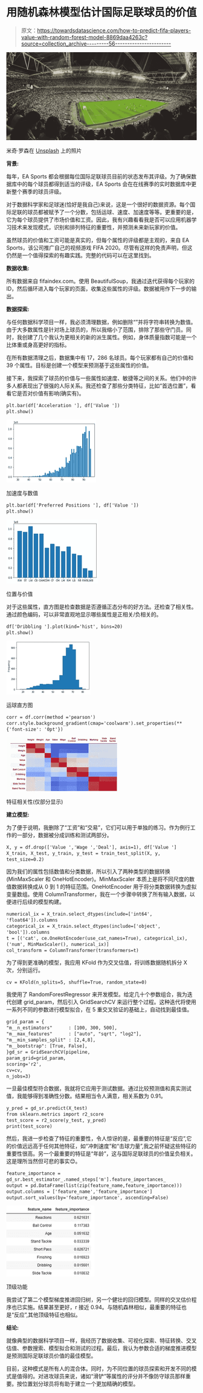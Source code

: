 # 用随机森林模型估计国际足联球员的价值

> 原文：<https://towardsdatascience.com/how-to-predict-fifa-players-value-with-random-forest-model-8869daa4263c?source=collection_archive---------56----------------------->

![](img/e0d38a37b2c6242e20d918776a3c6445.png)

米奇·罗森在 [Unsplash](https://unsplash.com/?utm_source=medium&utm_medium=referral) 上的照片

**背景:**

每年，EA Sports 都会根据每位国际足联球员目前的状态发布其评级。为了确保数据库中的每个球员都得到适当的评级，EA Sports 会在在线赛季的实时数据库中更新整个赛季的球员评级。

对于数据科学家和足球迷(恰好是我自己)来说，这是一个很好的数据资源。每个国际足联的球员都被赋予了一个分数，包括运球、速度、加速度等等。更重要的是，它为每个球员提供了市场价值和工资。因此，我有兴趣看看我是否可以应用机器学习技术来发现模式，识别和排列特征的重要性，并预测未来新玩家的价值。

虽然球员的价值和工资可能是真实的，但每个属性的评级都是主观的，来自 EA Sports，该公司推广自己的视频游戏 FIFA 2020。尽管有这样的免责声明，但这仍然是一个值得探索的有趣实践。完整的代码可以在这里找到。

**数据收集:**

所有数据来自 fifaindex.com。使用 BeautifulSoup，我通过迭代获得每个玩家的 ID，然后循环进入每个玩家的页面，收集这些属性的评级。数据被用作下一步的输出。

**数据探索:**

与任何数据科学项目一样，我必须清理数据，例如删除“”并将字符串转换为数值。由于大多数属性是针对场上球员的，所以我缩小了范围，排除了那些守门员。同时，我创建了几个我认为更相关的新的派生属性。例如，身体质量指数可能是一个比体重或身高更好的指标。

在所有数据清理之后，数据集中有 17，286 名球员。每个玩家都有自己的价值和 39 个属性。目标是创建一个模型来预测基于这些属性的价值。

接下来，我探索了球员的价值与一些属性如速度、敏捷等之间的关系。他们中的许多人都表现出了很强的人际关系。我还检查了那些分类特征，比如“首选位置”，看看它是否对价值有影响(确实有)。

```
plt.bar(df['Acceleration '], df['Value '])
plt.show()
```

![](img/29b9262c47afc8752f476ded9e6202ad.png)

加速度与数值

```
plt.bar(df['Preferred Positions '], df['Value '])
plt.show()
```

![](img/3ad0437399a5c4ceb63d56d2cadf58dd.png)

位置与价值

对于这些属性，直方图是检查数据是否遵循正态分布的好方法。还检查了相关性。通过颜色编码，可以非常直观地显示哪些属性是正相关/负相关的。

```
df['Dribbling '].plot(kind='hist', bins=20)
plt.show()
```

![](img/c300b7ec197c04ea60635aafb9432d8c.png)

运球直方图

```
corr = df.corr(method ='pearson')
corr.style.background_gradient(cmap='coolwarm').set_properties(**{'font-size': '0pt'})
```

![](img/7c68c886ccdedaa639919be67a882d91.png)

特征相关性(仅部分显示)

**建立模型:**

为了便于说明，我删除了“工资”和“交易”，它们可以用于单独的练习。作为例行工作的一部分，数据被分成训练和测试两部分。

```
X, y = df.drop(['Value ','Wage ','Deal'], axis=1), df['Value ']
X_train, X_test, y_train, y_test = train_test_split(X, y, test_size=0.2)
```

因为我们的属性包括数值和分类数据，所以引入了两种类型的数据转换(MinMaxScaler 和 OneHotEncoder)。MinMaxScaler 本质上是将不同尺度的数值数据转换成从 0 到 1 的特征范围。OneHotEncoder 用于将分类数据转换为虚拟变量数组。使用 ColumnTransformer，我在一个步骤中转换了所有输入数据，以便进行后续的模型构建。

```
numerical_ix = X_train.select_dtypes(include=['int64', 'float64']).columns
categorical_ix = X_train.select_dtypes(include=['object', 'bool']).columns
t = [('cat', ce.OneHotEncoder(use_cat_names=True), categorical_ix), ('num', MinMaxScaler(), numerical_ix)]
col_transform = ColumnTransformer(transformers=t)
```

为了得到更准确的模型，我应用 KFold 作为交叉估值，将训练数据随机拆分 X 次，分别运行。

```
cv = KFold(n_splits=5, shuffle=True, random_state=0)
```

我使用了 RandomForestRegressor 来开发模型。给定几十个参数组合，我为迭代创建 grid_param，然后引入 GridSearchCV 来运行整个过程。这种迭代将使用一系列不同的参数进行模型拟合，在 5 重交叉验证的基础上，自动找到最佳值。

```
grid_param = {
"m__n_estimators"      : [100, 300, 500],
"m__max_features"      : ["auto", "sqrt", "log2"],
"m__min_samples_split" : [2,4,8],
"m__bootstrap": [True, False],
}gd_sr = GridSearchCV(pipeline,
param_grid=grid_param,
scoring='r2',
cv=cv,
n_jobs=3)
```

一旦最佳模型符合数据，我就将它应用于测试数据。通过比较预测值和真实测试值，我能够得到准确性分数。结果相当令人满意，相关系数为 0.91。

```
y_pred = gd_sr.predict(X_test)
from sklearn.metrics import r2_score
test_score = r2_score(y_test, y_pred)
print(test_score)
```

然后，我进一步检查了特征的重要性，令人惊讶的是，最重要的特征是“反应”,它的价值远远高于任何其他特征，如“冲刺速度”和“击球力量”,我之前怀疑这些特征的重要性很高。另一个最重要的特征是“年龄”，这与国际足联球员的价值呈负相关。这是理所当然但可悲的事实😊。

```
feature_importance = gd_sr.best_estimator_.named_steps['m'].feature_importances_
output = pd.DataFrame(list(zip(feature_name,feature_importance)))
output.columns = ['feature_name','feature_importance']
output.sort_values(by='feature_importance', ascending=False)
```

![](img/7c466af10ff404aa56291faf30cb90d3.png)

顶级功能

我尝试了第二个模型梯度推进回归树，另一个健壮的回归模型。同样的交叉估价程序也已实施。结果甚至更好，r 接近 0.94。与随机森林相似，最重要的特征也是“反应”,其他顶级特征也相似。

**结论:**

就像典型的数据科学项目一样，我经历了数据收集、可视化探索、特征转换、交叉估值、参数搜索、模型拟合和测试的过程。最后，我认为参数合适的梯度推进模型是预测国际足联球员价值的最佳模型。

目前，这种模式是所有人的混合体。同时，为不同位置的球员探索和开发不同的模式是值得的。对进攻球员来说，诸如“滑铲”等属性的评分并不像防守球员那样重要。按位置划分球员将有助于建立一个更加精确的模型。
